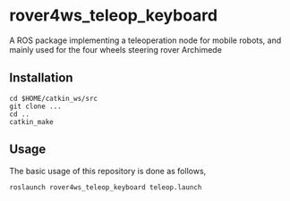 # rover4ws_teleop_keyboard
A ROS package implementing a teleoperation node for mobile robots, and mainly used for the four wheels steering rover Archimede


## Installation
```
cd $HOME/catkin_ws/src
git clone ...
cd ..
catkin_make
```


## Usage
The basic usage of this repository is done as follows,

```roslaunch rover4ws_teleop_keyboard teleop.launch```






